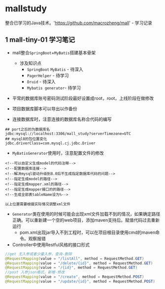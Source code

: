 # mallstudy
整合已学习的Java技术。'https://github.com/macrozheng/mall' - 学习记录

## 1 mall-tiny-01 学习笔记

* mall整合`SpringBoot`+`MyBatis`搭建基本骨架
  * 涉及知识点
    * `SpringBoot` `MyBatis` - 待深入
    * `PagerHelper` - 待学习
    * `Druid` - 待深入
    * `Mybatis generator`- 待学习

* 平常的数据库账号密码测试阶段最好设置成root，root，上线阶段在做修改
* 项目数据库脚本可以导出以作备份
* 连接数据库时，注意连接的数据库名称合代码的编写

~~~properties
## port之后的为数据库名
jdbc:mysql://localhost:3306/mall_study?serverTimezone=UTC
## mysql8的包位置变化
jdbc.driverClass=com.mysql.cj.jdbc.Driver

~~~

* `MyBatisGenerator`使用时，注意配置文件的修改

~~~properties
<!--可以自定义生成model的代码注释-->
<!--配置数据库连接-->
<!--解决mysql驱动升级到8.0后不生成指定数据库代码的问题-->
<!--指定生成model的路径-->
<!--指定生成mapper.xml的路径-->
<!--指定生成mapper接口的的路径-->
<!--生成全部表tableName设为%-->

以上位置需要根据实际情况调整xml文件
~~~

* `Generator`类在使用的时候可能会出现xml文件加载不到的情况，如果确定路径正确。可以重新建一个空的web项目，添加maven支持后。赋值代码过去重新运行
  * pom.xml出现jar导入不到工程时，可以在项目根目录使用cmd的maven命令。观察报错
* Controller中使用Restful风格的接口形式

~~~java
//get 无入参或者少量入参，查询-删除
@RequestMapping(value = "/listAll", method = RequestMethod.GET)
@RequestMapping(value = "/delete/{id}", method = RequestMethod.GET)
@RequestMapping(value = "/{id}", method = RequestMethod.GET)
//post 入参json格式，新增-修改
@RequestMapping(value = "/create", method = RequestMethod.POST)
@RequestMapping(value = "/update/{id}", method = RequestMethod.POST)
~~~

